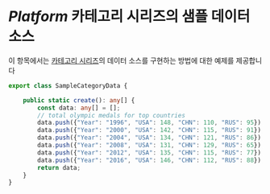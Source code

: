﻿---
제목: 데이터 차트 구성 요소 - 네이티브 $Platform$ | $ProductName$
_description: 컴포지트 차트 뷰를 만들기 위해 동일한 플롯 영역에 여러 개의 시각적 요소 인스턴스를 표시하는 데이터 차트를 만듭니다.
_keywords: $ProductName$, $Platform$, Native $Platform$ Components Suite, Native $Platform$ Controls, Native $Platform$ Components, Native $Platform$ Components Library, $Platform$ Chart, $Platform$ Data Chart Control, $Platform$ Data Chart Example, $Platform$ Data Chart Component, $Platform$ Data Chart
_language: kr
---
# $Platform$ 카테고리 시리즈의 샘플 데이터 소스

이 항목에서는 [카테고리 시리즈](data-chart-type-category-series.md)의 데이터 소스를 구현하는 방법에 대한 예제를 제공합니다


```ts
export class SampleCategoryData {

    public static create(): any[] {
        const data: any[] = [];
        // total olympic medals for top countries
        data.push({"Year": "1996", "USA": 148, "CHN": 110, "RUS": 95});
        data.push({"Year": "2000", "USA": 142, "CHN": 115, "RUS": 91});
        data.push({"Year": "2004", "USA": 134, "CHN": 121, "RUS": 86});
        data.push({"Year": "2008", "USA": 131, "CHN": 129, "RUS": 65});
        data.push({"Year": "2012", "USA": 135, "CHN": 115, "RUS": 77});
        data.push({"Year": "2016", "USA": 146, "CHN": 112, "RUS": 88});
        return data;
    }
}
```
